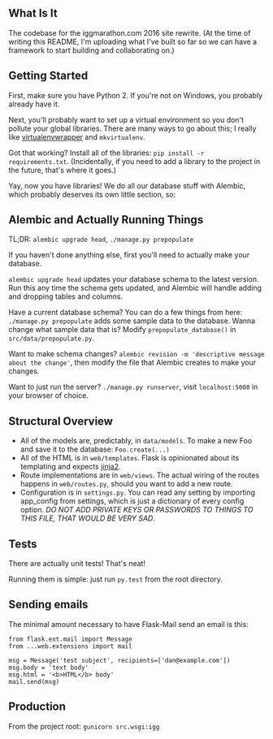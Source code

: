 ## What Is It

The codebase for the iggmarathon.com 2016 site rewrite. (At the time of writing this README, I'm uploading what I've built so far so we can have a framework to start building and collaborating on.)

## Getting Started
First, make sure you have Python 2. If you're not on Windows, you probably already have it.

Next, you'll probably want to set up a virtual environment so you don't pollute your global libraries. There are many ways to go about this; I really like [virtualenvwrapper](https://virtualenvwrapper.readthedocs.org/en/latest/index.html) and `mkvirtualenv`.

Got that working? Install all of the libraries: `pip install -r requirements.txt`. (Incidentally, if you need to add a library to the project in the future, that's where it goes.)

Yay, now you have libraries! We do all our database stuff with Alembic, which probably deserves its own little section, so:

## Alembic and Actually Running Things
TL;DR: `alembic upgrade head`, `./manage.py prepopulate`

If you haven't done anything else, first you'll need to actually make your database.

`alembic upgrade head` updates your database schema to the latest version. Run this any time the schema gets updated, and Alembic will handle adding and dropping tables and columns.

Have a current database schema? You can do a few things from here: `./manage.py prepopulate` adds some sample data to the database. Wanna change what sample data that is? Modify `prepopulate_database()` in `src/data/prepopulate.py`.

Want to make schema changes? `alembic revision -m 'descriptive message about the change'`, then modify the file that Alembic creates to make your changes.

Want to just run the server? `./manage.py runserver`, visit `localhost:5000` in your browser of choice.

## Structural Overview
- All of the models are, predictably, in `data/models`. To make a new Foo and save it to the database: `Foo.create(...)`
- All of the HTML is in `web/templates`. Flask is opinionated about its templating and expects [jinja2](http://jinja.pocoo.org/docs/dev/).
- Route implementations are in `web/views`. The actual wiring of the routes happens in `web/routes.py`, should you want to add a new route.
- Configuration is in `settings.py`. You can read any setting by importing app_config from settings, which is just a dictionary of every config option. _DO NOT ADD PRIVATE KEYS OR PASSWORDS TO THINGS TO THIS FILE, THAT WOULD BE VERY SAD_.

## Tests
There are actually unit tests! That's neat!

Running them is simple: just run `py.test` from the root directory.

## Sending emails
The minimal amount necessary to have Flask-Mail send an email is this:
```
from flask.ext.mail import Message
from ...web.extensions import mail

msg = Message('test subject', recipients=['dan@example.com'])
msg.body = 'text body'
msg.html = '<b>HTML</b> body'
mail.send(msg)
```

## Production
From the project root: `gunicorn src.wsgi:igg`
